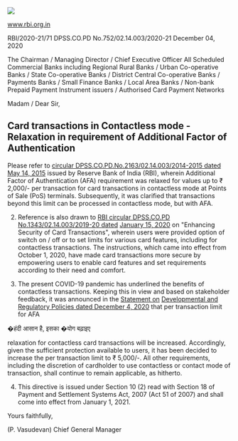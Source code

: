 ![](_page_0_Picture_0.jpeg)

www.rbi.org.in

RBI/2020-21/71 DPSS.CO.PD No.752/02.14.003/2020-21 December 04, 2020

The Chairman / Managing Director / Chief Executive Officer All Scheduled Commercial Banks including Regional Rural Banks / Urban Co-operative Banks / State Co-operative Banks / District Central Co-operative Banks / Payments Banks / Small Finance Banks / Local Area Banks / Non-bank Prepaid Payment Instrument issuers / Authorised Card Payment Networks

Madam / Dear Sir,

## **Card transactions in Contactless mode - Relaxation in requirement of Additional Factor of Authentication**

Please refer to [circular DPSS.CO.PD.No.2163/02.14.003/2014-2015 dated May 14, 2015](https://www.rbi.org.in/Scripts/NotificationUser.aspx?Id=9718&Mode=0) issued by Reserve Bank of India (RBI), wherein Additional Factor of Authentication (AFA) requirement was relaxed for values up to ₹ 2,000/- per transaction for card transactions in contactless mode at Points of Sale (PoS) terminals. Subsequently, it was clarified that transactions beyond this limit can be processed in contactless mode, but with AFA.

2. Reference is also drawn to [RBI circular DPSS.CO.PD No.1343/02.14.003/2019-20 dated](https://www.rbi.org.in/Scripts/NotificationUser.aspx?Id=11788&Mode=0)  [January 15, 2020](https://www.rbi.org.in/Scripts/NotificationUser.aspx?Id=11788&Mode=0) on "Enhancing Security of Card Transactions", wherein users were provided option of switch on / off or to set limits for various card features, including for contactless transactions. The instructions, which came into effect from October 1, 2020, have made card transactions more secure by empowering users to enable card features and set requirements according to their need and comfort.

3. The present COVID-19 pandemic has underlined the benefits of contactless transactions. Keeping this in view and based on stakeholder feedback, it was announced in the [Statement on](https://www.rbi.org.in/Scripts/BS_PressReleaseDisplay.aspx?prid=50748) [Developmental and Regulatory Policies dated December 4, 2020](https://www.rbi.org.in/Scripts/BS_PressReleaseDisplay.aspx?prid=50748) that per transaction limit for AFA

�हंदी आसान है, इसका �योग बढ़ाइए

relaxation for contactless card transactions will be increased. Accordingly, given the sufficient protection available to users, it has been decided to increase the per transaction limit to ₹ 5,000/-. All other requirements, including the discretion of cardholder to use contactless or contact mode of transaction, shall continue to remain applicable, as hitherto.

4. This directive is issued under Section 10 (2) read with Section 18 of Payment and Settlement Systems Act, 2007 (Act 51 of 2007) and shall come into effect from January 1, 2021.

Yours faithfully,

(P. Vasudevan) Chief General Manager